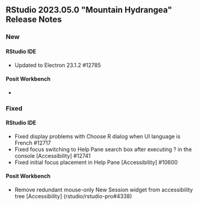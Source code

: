 
## RStudio 2023.05.0 "Mountain Hydrangea" Release Notes

### New

#### RStudio IDE
- Updated to Electron 23.1.2 #12785

#### Posit Workbench
- 

### Fixed

#### RStudio IDE
- Fixed display problems with Choose R dialog when UI language is French #12717
- Fixed focus switching to Help Pane search box after executing ? in the console [Accessibility] #12741
- Fixed initial focus placement in Help Pane [Accessibility] #10600

#### Posit Workbench
- Remove redundant mouse-only New Session widget from accessibility tree [Accessibility] (rstudio/rstudio-pro#4338)
